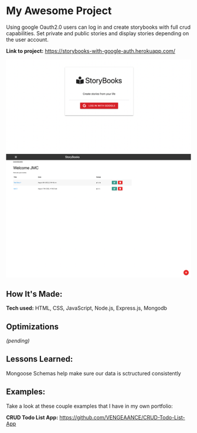 # My Awesome Project
Using google Oauth2.0 users can log in and create storybooks with full crud capabilities. Set private and public stories and display stories depending on the user account.

**Link to project:** https://storybooks-with-google-auth.herokuapp.com/

![alt tag](./images/login.png)
![alt tag](/images/dashboard.png)


## How It's Made:

**Tech used:** HTML, CSS, JavaScript, Node.js, Express.js, Mongodb

## Optimizations
*(pending)*

## Lessons Learned:

Mongoose Schemas help make sure our data is sctructured consistently

## Examples:
Take a look at these couple examples that I have in my own portfolio:

**CRUD Todo List App:** https://github.com/VENGEAANCE/CRUD-Todo-List-App






